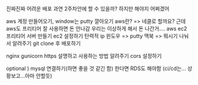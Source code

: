진짜진짜 어려운 배포 과연 2주차안에 할 수 있을까?
하지만 해야지 어쩌겠어

aws 계정 만들어오기, window는 putty 깔아오기
aws란? => 네클로 할까요? 근데 aws도 프리티어 잘 사용하면 돈 안나감 우리는 이상하게 해서 돈 나간거....
aws ec2 프리티어 서버 만들기
ec2 설정하기
탄력적 ip
윈도우 => putty
맥북 => 뭐시기
나눠서 알려주기
git clone 후 배포하기

nginx gunicorn https 설명하고 사용하는 방법 알려주기
cors 설정하기

optional )
mysql 연결하기(하면 좋을 것 같긴 함) 한다면 RDS도 해야함
(ci/cd는... 상황보고...아마 안할듯)